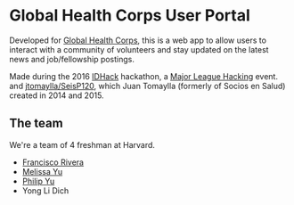 # Global Health Corps User Portal
Developed for [Global Health Corps](http://ghcorps.org/), this is a web app to allow users to interact with a community of volunteers and stay updated on the latest news and job/fellowship postings.

Made during the 2016 [IDHack](idhack.developersfordevelopment.org) hackathon, a [Major League Hacking](https://mlh.io/) event.
 and [jtomaylla/SeisP120](https://github.com/jtomaylla/SeisP120), which Juan Tomaylla (formerly of Socios en Salud) created in 2014 and 2015.

## The team
We're a team of 4 freshman at Harvard.
- [Francisco Rivera](https://github.com/frtennis1)
- [Melissa Yu](https://github.com/melissayu01)
- [Philip Yu](https://github.com/philipyu)
- Yong Li Dich

